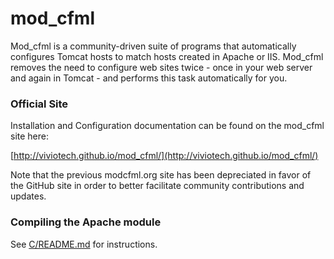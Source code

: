 # mod_cfml
Mod_cfml is a community-driven suite of programs that automatically configures Tomcat hosts to match hosts created in Apache or IIS. Mod_cfml removes the need to configure web sites twice - once in your web server and again in Tomcat - and performs this task automatically for you.

### Official Site

Installation and Configuration documentation can be found on the mod_cfml site here:

[http://viviotech.github.io/mod_cfml/](http://viviotech.github.io/mod_cfml/)

Note that the previous modcfml.org site has been depreciated in favor of the GitHub site in order to better facilitate community contributions and updates.

### Compiling the Apache module
See [C/README.md](C/README.md) for instructions.

